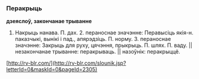 ### Перакрыць
**дзеяслоў, закончанае трыванне**

1. Накрыць нанава. П. дах. 2. пераноснае значэнне: Перавысіць якія-н. паказчыкі, вынікі і пад., апярэдзіць. П. норму. 3. пераноснае значэнне: Закрыць для руху, цячэння, прыкрыць. П. шлях. П. ваду. || незакончанае трыванне: перакрываць. || назоўнік: перакрыццё.

<a rel="author">[http://rv-blr.com/](http://rv-blr.com/slounik.jsp?letterId=0&maskId=0&pageId=2305)</a>

